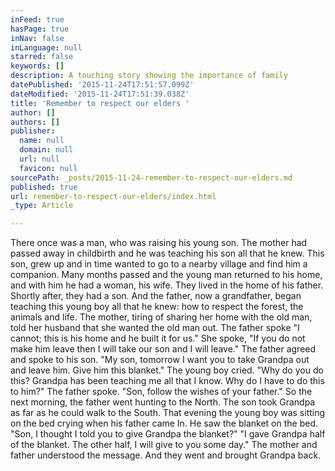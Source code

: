 ```yaml
---
inFeed: true
hasPage: true
inNav: false
inLanguage: null
starred: false
keywords: []
description: A touching story showing the importance of family
datePublished: '2015-11-24T17:51:57.099Z'
dateModified: '2015-11-24T17:51:39.038Z'
title: 'Remember to respect our elders '
author: []
authors: []
publisher:
  name: null
  domain: null
  url: null
  favicon: null
sourcePath: _posts/2015-11-24-remember-to-respect-our-elders.md
published: true
url: remember-to-respect-our-elders/index.html
_type: Article

---
```

There once was a man, who was raising his young son. The
mother had passed away in childbirth and he was teaching his
son all that he knew. This son, grew up and in time wanted to
go to a nearby village and find him a companion. Many months
passed and the young man returned to his home, and with him
he had a woman, his wife. They lived in the home of his father.
Shortly after, they had a son. And the father, now a
grandfather, began teaching this young boy all that he
knew: how to respect the forest, the animals and life. The
mother, tiring of sharing her home with the old man,
told her husband that she wanted the old man out.
The father spoke "I cannot; this is his home and he built it for us."
She spoke, "If you do not make him leave then I will take our son
and I will leave." The father agreed and spoke to his son. "My son,
tomorrow I want you to take Grandpa out and leave him. Give
him this blanket." The young boy cried. "Why do you do this?
Grandpa has been teaching me all that I know. Why do I have to
do this to him?" The father spoke. "Son, follow the wishes of your
father." So the next morning, the father went hunting to the North.
The son took Grandpa as far as he could walk to the South.
That evening the young boy was sitting on the bed crying
when his father came In. He saw the blanket on the bed.
"Son, I thought I told you to give Grandpa the blanket?" "I
gave Grandpa half of the blanket. The other half, I will give
to you some day." The mother and father understood the
message. And they went and brought Grandpa back.